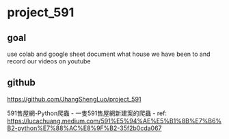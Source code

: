 # project_591


## goal 

use colab and google sheet document what house we have been to and record our videos on youtube


## github

https://github.com/JhangShengLuo/project_591

591售屋網-Python爬蟲
	- 一隻591售屋網新建案的爬蟲
	- ref: https://lucachuang.medium.com/591%E5%94%AE%E5%B1%8B%E7%B6%B2-python%E7%88%AC%E8%9F%B2-35f2b0cda067
